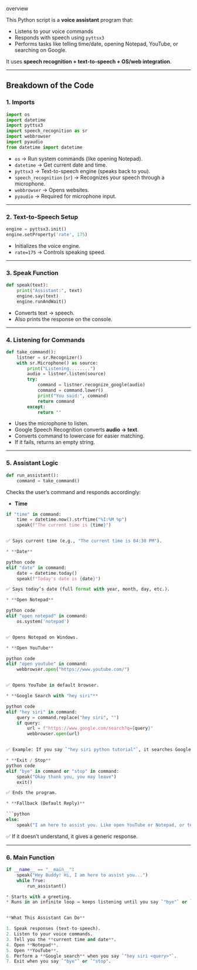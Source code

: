 overview

This Python script is a **voice assistant** program that:

* Listens to your voice commands
* Responds with speech using `pyttsx3`
* Performs tasks like telling time/date, opening Notepad, YouTube, or searching on Google.

It uses **speech recognition + text-to-speech + OS/web integration**.

---

##  **Breakdown of the Code**

### 1. **Imports**

```python
import os
import datetime
import pyttsx3
import speech_recognition as sr
import webbrowser
import pyaudio
from datetime import datetime
```

* `os` → Run system commands (like opening Notepad).
* `datetime` → Get current date and time.
* `pyttsx3` → Text-to-speech engine (speaks back to you).
* `speech_recognition` (`sr`) → Recognizes your speech through a microphone.
* `webbrowser` → Opens websites.
* `pyaudio` → Required for microphone input.

---

### 2. **Text-to-Speech Setup**

```python
engine = pyttsx3.init()
engine.setProperty('rate', 175)
```

* Initializes the voice engine.
* `rate=175` → Controls speaking speed.

---

### 3. **Speak Function**

```python
def speak(text):
    print("Assistant:", text)
    engine.say(text)
    engine.runAndWait()
```

* Converts text → speech.
* Also prints the response on the console.

---

### 4. **Listening for Commands**

```python
def take_command():
    listner = sr.Recognizer()
    with sr.Microphone() as source:
        print("Listening........")
        audio = listner.listen(source)
        try:
            command = listner.recognize_google(audio)
            command = command.lower()
            print("You said:", command)
            return command
        except:
            return ""
```

* Uses the microphone to listen.
* Google Speech Recognition converts **audio → text**.
* Converts command to lowercase for easier matching.
* If it fails, returns an empty string.

---

### 5. **Assistant Logic**

```python
def run_assistant():
    command = take_command()
```

Checks the user’s command and responds accordingly:

* **Time**

```python
if "time" in command:
    time = datetime.now().strftime("%I:%M %p")
    speak(f"The current time is {time}")


✅ Says current time (e.g., "The current time is 04:30 PM").

* **Date**

python code
elif "date" in command:
    date = datetime.today()
    speak(f"Today's date is {date}")

✅ Says today’s date (full format with year, month, day, etc.).

* **Open Notepad**

python code
elif "open notepad" in command:
    os.system('notepad')


✅ Opens Notepad on Windows.

* **Open YouTube**

python code
elif "open youtube" in command:
    webbrowser.open("https://www.youtube.com/")


✅ Opens YouTube in default browser.

* **Google Search with "hey siri"**

python code
elif "hey siri" in command:
    query = command.replace("hey siri", "")
    if query:
        url = f"https://www.google.com/search?q={query}"
        webbrowser.open(url)


✅ Example: If you say `"hey siri python tutorial"`, it searches Google for *python tutorial*.

* **Exit / Stop**
python code
elif "bye" in command or "stop" in command:
    speak("Okay thank you, you may leave")
    exit()

✅ Ends the program.

* **Fallback (Default Reply)**

```python
else:
    speak("I am here to assist you. Like open YouTube or Notepad, or tell you time and date.")
```

✅ If it doesn’t understand, it gives a generic response.

---

### 6. **Main Function**

```python
if __name__ == "__main__":
    speak("Hey Buddy! Hi, I am here to assist you...")
    while True:
        run_assistant()

* Starts with a greeting.
* Runs in an infinite loop → keeps listening until you say `"bye"` or `"stop"`.


**What This Assistant Can Do**

1. Speak responses (text-to-speech).
2. Listen to your voice commands.
3. Tell you the **current time and date**.
4. Open **Notepad**.
5. Open **YouTube**.
6. Perform a **Google search** when you say `"hey siri <query>"`.
7. Exit when you say `"bye"` or `"stop".
